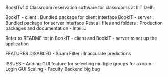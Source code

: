 BookITv1.0
Classroom reservation software for classrooms at IIIT Delhi

BookIT - client : Bundled package for client interface
BookIT - server : Bundled package for server interface
Rest all files and folders : Production packages and documentation - IntelliJ

Refer to README.txt in BookIT - client and BookIT - server to set up the application

FEATURES DISABLED
	- Spam Filter 		: Inaccurate predictions

ISSUES
	- Adding GUI feature for selecting multiple groups for a room
	- Login GUI Scaling
	- Faculty Backend big bug
	